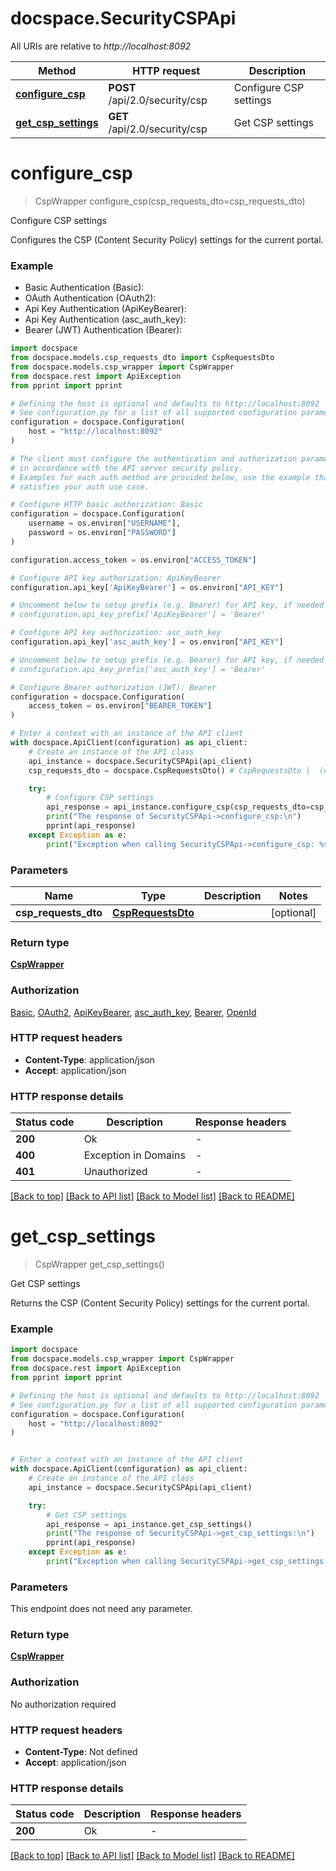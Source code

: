 # docspace.SecurityCSPApi

All URIs are relative to *http://localhost:8092*

Method | HTTP request | Description
------------- | ------------- | -------------
[**configure_csp**](SecurityCSPApi.md#configure_csp) | **POST** /api/2.0/security/csp | Configure CSP settings
[**get_csp_settings**](SecurityCSPApi.md#get_csp_settings) | **GET** /api/2.0/security/csp | Get CSP settings


# **configure_csp**
> CspWrapper configure_csp(csp_requests_dto=csp_requests_dto)

Configure CSP settings

Configures the CSP (Content Security Policy) settings for the current portal.

### Example

* Basic Authentication (Basic):
* OAuth Authentication (OAuth2):
* Api Key Authentication (ApiKeyBearer):
* Api Key Authentication (asc_auth_key):
* Bearer (JWT) Authentication (Bearer):

```python
import docspace
from docspace.models.csp_requests_dto import CspRequestsDto
from docspace.models.csp_wrapper import CspWrapper
from docspace.rest import ApiException
from pprint import pprint

# Defining the host is optional and defaults to http://localhost:8092
# See configuration.py for a list of all supported configuration parameters.
configuration = docspace.Configuration(
    host = "http://localhost:8092"
)

# The client must configure the authentication and authorization parameters
# in accordance with the API server security policy.
# Examples for each auth method are provided below, use the example that
# satisfies your auth use case.

# Configure HTTP basic authorization: Basic
configuration = docspace.Configuration(
    username = os.environ["USERNAME"],
    password = os.environ["PASSWORD"]
)

configuration.access_token = os.environ["ACCESS_TOKEN"]

# Configure API key authorization: ApiKeyBearer
configuration.api_key['ApiKeyBearer'] = os.environ["API_KEY"]

# Uncomment below to setup prefix (e.g. Bearer) for API key, if needed
# configuration.api_key_prefix['ApiKeyBearer'] = 'Bearer'

# Configure API key authorization: asc_auth_key
configuration.api_key['asc_auth_key'] = os.environ["API_KEY"]

# Uncomment below to setup prefix (e.g. Bearer) for API key, if needed
# configuration.api_key_prefix['asc_auth_key'] = 'Bearer'

# Configure Bearer authorization (JWT): Bearer
configuration = docspace.Configuration(
    access_token = os.environ["BEARER_TOKEN"]
)

# Enter a context with an instance of the API client
with docspace.ApiClient(configuration) as api_client:
    # Create an instance of the API class
    api_instance = docspace.SecurityCSPApi(api_client)
    csp_requests_dto = docspace.CspRequestsDto() # CspRequestsDto |  (optional)

    try:
        # Configure CSP settings
        api_response = api_instance.configure_csp(csp_requests_dto=csp_requests_dto)
        print("The response of SecurityCSPApi->configure_csp:\n")
        pprint(api_response)
    except Exception as e:
        print("Exception when calling SecurityCSPApi->configure_csp: %s\n" % e)
```



### Parameters


Name | Type | Description  | Notes
------------- | ------------- | ------------- | -------------
 **csp_requests_dto** | [**CspRequestsDto**](CspRequestsDto.md)|  | [optional] 

### Return type

[**CspWrapper**](CspWrapper.md)

### Authorization

[Basic](../README.md#Basic), [OAuth2](../README.md#OAuth2), [ApiKeyBearer](../README.md#ApiKeyBearer), [asc_auth_key](../README.md#asc_auth_key), [Bearer](../README.md#Bearer), [OpenId](../README.md#OpenId)

### HTTP request headers

 - **Content-Type**: application/json
 - **Accept**: application/json

### HTTP response details

| Status code | Description | Response headers |
|-------------|-------------|------------------|
**200** | Ok |  -  |
**400** | Exception in Domains |  -  |
**401** | Unauthorized |  -  |

[[Back to top]](#) [[Back to API list]](../README.md#documentation-for-api-endpoints) [[Back to Model list]](../README.md#documentation-for-models) [[Back to README]](../README.md)

# **get_csp_settings**
> CspWrapper get_csp_settings()

Get CSP settings

Returns the CSP (Content Security Policy) settings for the current portal.

### Example


```python
import docspace
from docspace.models.csp_wrapper import CspWrapper
from docspace.rest import ApiException
from pprint import pprint

# Defining the host is optional and defaults to http://localhost:8092
# See configuration.py for a list of all supported configuration parameters.
configuration = docspace.Configuration(
    host = "http://localhost:8092"
)


# Enter a context with an instance of the API client
with docspace.ApiClient(configuration) as api_client:
    # Create an instance of the API class
    api_instance = docspace.SecurityCSPApi(api_client)

    try:
        # Get CSP settings
        api_response = api_instance.get_csp_settings()
        print("The response of SecurityCSPApi->get_csp_settings:\n")
        pprint(api_response)
    except Exception as e:
        print("Exception when calling SecurityCSPApi->get_csp_settings: %s\n" % e)
```



### Parameters

This endpoint does not need any parameter.

### Return type

[**CspWrapper**](CspWrapper.md)

### Authorization

No authorization required

### HTTP request headers

 - **Content-Type**: Not defined
 - **Accept**: application/json

### HTTP response details

| Status code | Description | Response headers |
|-------------|-------------|------------------|
**200** | Ok |  -  |

[[Back to top]](#) [[Back to API list]](../README.md#documentation-for-api-endpoints) [[Back to Model list]](../README.md#documentation-for-models) [[Back to README]](../README.md)

